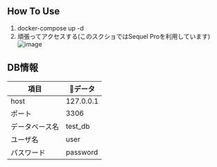 ## How To Use
1. docker-compose up -d
2. 頑張ってアクセスする(このスクショではSequel Proを利用しています)
![image](https://user-images.githubusercontent.com/5894431/47857202-62a97480-de2c-11e8-99e8-1b68d1904909.png)

## DB情報
|項目|データ|
|---|---|
|host|127.0.0.1|
|ポート|3306|
|データベース名|test_db|
|ユーザ名|user|
|パスワード|password|